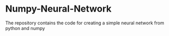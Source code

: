 # Numpy-Neural-Network
<p>The repository contains the code for creating a simple neural network from python and numpy</p>
